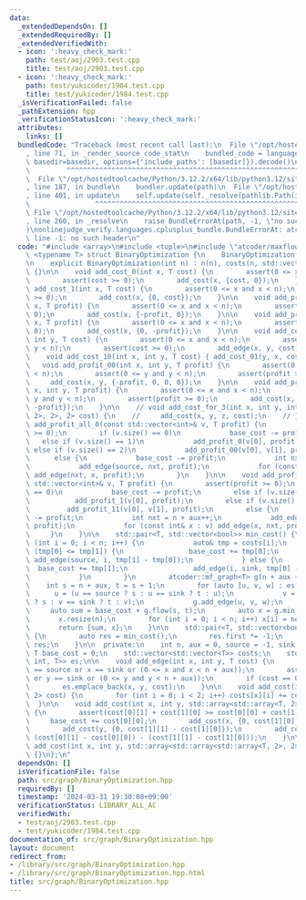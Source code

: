 ```yaml
---
data:
  _extendedDependsOn: []
  _extendedRequiredBy: []
  _extendedVerifiedWith:
  - icon: ':heavy_check_mark:'
    path: test/aoj/2903.test.cpp
    title: test/aoj/2903.test.cpp
  - icon: ':heavy_check_mark:'
    path: test/yukicoder/1984.test.cpp
    title: test/yukicoder/1984.test.cpp
  _isVerificationFailed: false
  _pathExtension: hpp
  _verificationStatusIcon: ':heavy_check_mark:'
  attributes:
    links: []
  bundledCode: "Traceback (most recent call last):\n  File \"/opt/hostedtoolcache/Python/3.12.2/x64/lib/python3.12/site-packages/onlinejudge_verify/documentation/build.py\"\
    , line 71, in _render_source_code_stat\n    bundled_code = language.bundle(stat.path,\
    \ basedir=basedir, options={'include_paths': [basedir]}).decode()\n          \
    \         ^^^^^^^^^^^^^^^^^^^^^^^^^^^^^^^^^^^^^^^^^^^^^^^^^^^^^^^^^^^^^^^^^^^^^^^^^^^^^^^^^\n\
    \  File \"/opt/hostedtoolcache/Python/3.12.2/x64/lib/python3.12/site-packages/onlinejudge_verify/languages/cplusplus.py\"\
    , line 187, in bundle\n    bundler.update(path)\n  File \"/opt/hostedtoolcache/Python/3.12.2/x64/lib/python3.12/site-packages/onlinejudge_verify/languages/cplusplus_bundle.py\"\
    , line 401, in update\n    self.update(self._resolve(pathlib.Path(included), included_from=path))\n\
    \                ^^^^^^^^^^^^^^^^^^^^^^^^^^^^^^^^^^^^^^^^^^^^^^^^^^^^^^^^^\n \
    \ File \"/opt/hostedtoolcache/Python/3.12.2/x64/lib/python3.12/site-packages/onlinejudge_verify/languages/cplusplus_bundle.py\"\
    , line 260, in _resolve\n    raise BundleErrorAt(path, -1, \"no such header\"\
    )\nonlinejudge_verify.languages.cplusplus_bundle.BundleErrorAt: atcoder/maxflow:\
    \ line -1: no such header\n"
  code: "#include <array>\n#include <tuple>\n#include \"atcoder/maxflow\"\n\ntemplate\
    \ <typename T> struct BinaryOptimization {\n    BinaryOptimization() = default;\n\
    \n    explicit BinaryOptimization(int n) : n(n), costs(n, std::vector<T>(2, 0))\
    \ {}\n\n    void add_cost_0(int x, T cost) {\n        assert(0 <= x and x < n);\n\
    \        assert(cost >= 0);\n        add_cost(x, {cost, 0});\n    }\n\n    void\
    \ add_cost_1(int x, T cost) {\n        assert(0 <= x and x < n);\n        assert(cost\
    \ >= 0);\n        add_cost(x, {0, cost});\n    }\n\n    void add_profit_0(int\
    \ x, T profit) {\n        assert(0 <= x and x < n);\n        assert(profit >=\
    \ 0);\n        add_cost(x, {-profit, 0});\n    }\n\n    void add_profit_1(int\
    \ x, T profit) {\n        assert(0 <= x and x < n);\n        assert(profit >=\
    \ 0);\n        add_cost(x, {0, -profit});\n    }\n\n    void add_cost_01(int x,\
    \ int y, T cost) {\n        assert(0 <= x and x < n);\n        assert(0 <= y and\
    \ y < n);\n        assert(cost >= 0);\n        add_edge(x, y, cost);\n    }\n\n\
    \    void add_cost_10(int x, int y, T cost) { add_cost_01(y, x, cost); }\n\n \
    \   void add_profit_00(int x, int y, T profit) {\n        assert(0 <= x and x\
    \ < n);\n        assert(0 <= y and y < n);\n        assert(profit >= 0);\n   \
    \     add_cost(x, y, {-profit, 0, 0, 0});\n    }\n\n    void add_profit_11(int\
    \ x, int y, T profit) {\n        assert(0 <= x and x < n);\n        assert(0 <=\
    \ y and y < n);\n        assert(profit >= 0);\n        add_cost(x, y, {0, 0, 0,\
    \ -profit});\n    }\n\n    // void add_cost_for_3(int x, int y, int z, std::array<std::array<std::array<T,\
    \ 2>, 2>, 2> cost) {\n    //     add_cost(x, y, z, cost);\n    // }\n\n    void\
    \ add_profit_all_0(const std::vector<int>& v, T profit) {\n        assert(profit\
    \ >= 0);\n        if (v.size() == 0)\n            base_cost -= profit;\n     \
    \   else if (v.size() == 1)\n            add_profit_0(v[0], profit);\n       \
    \ else if (v.size() == 2)\n            add_profit_00(v[0], v[1], profit);\n  \
    \      else {\n            base_cost -= profit;\n            int nxt = n + aux++;\n\
    \            add_edge(source, nxt, profit);\n            for (const int& x : v)\
    \ add_edge(nxt, x, profit);\n        }\n    }\n\n    void add_profit_all_1(const\
    \ std::vector<int>& v, T profit) {\n        assert(profit >= 0);\n        if (v.size()\
    \ == 0)\n            base_cost -= profit;\n        else if (v.size() == 1)\n \
    \           add_profit_1(v[0], profit);\n        else if (v.size() == 2)\n   \
    \         add_profit_11(v[0], v[1], profit);\n        else {\n            base_cost\
    \ -= profit;\n            int nxt = n + aux++;\n            add_edge(nxt, sink,\
    \ profit);\n            for (const int& x : v) add_edge(x, nxt, profit);\n   \
    \     }\n    }\n\n    std::pair<T, std::vector<bool>> min_cost() {\n        for\
    \ (int i = 0; i < n; i++) {\n            auto& tmp = costs[i];\n            if\
    \ (tmp[0] <= tmp[1]) {\n                base_cost += tmp[0];\n               \
    \ add_edge(source, i, tmp[1] - tmp[0]);\n            } else {\n              \
    \  base_cost += tmp[1];\n                add_edge(i, sink, tmp[0] - tmp[1]);\n\
    \            }\n        }\n        atcoder::mf_graph<T> g(n + aux + 2);\n    \
    \    int s = n + aux, t = s + 1;\n        for (auto [u, v, w] : es) {\n      \
    \      u = (u == source ? s : u == sink ? t : u);\n            v = (v == source\
    \ ? s : v == sink ? t : v);\n            g.add_edge(u, v, w);\n        }\n   \
    \     auto sum = base_cost + g.flow(s, t);\n        auto x = g.min_cut(s);\n \
    \       x.resize(n);\n        for (int i = 0; i < n; i++) x[i] = not x[i];\n \
    \       return {sum, x};\n    }\n\n    std::pair<T, std::vector<bool>> max_profit()\
    \ {\n        auto res = min_cost();\n        res.first *= -1;\n        return\
    \ res;\n    }\n\n  private:\n    int n, aux = 0, source = -1, sink = -2;\n   \
    \ T base_cost = 0;\n    std::vector<std::vector<T>> costs;\n    std::vector<std::tuple<int,\
    \ int, T>> es;\n\n    void add_edge(int x, int y, T cost) {\n        assert(x\
    \ == source or x == sink or (0 <= x and x < n + aux));\n        assert(y == source\
    \ or y == sink or (0 <= y and y < n + aux));\n        if (cost == 0) return;\n\
    \        es.emplace_back(x, y, cost);\n    }\n\n    void add_cost(int x, std::array<T,\
    \ 2> cost) {\n        for (int i = 0; i < 2; i++) costs[x][i] += cost[i];\n  \
    \  }\n\n    void add_cost(int x, int y, std::array<std::array<T, 2>, 2> cost)\
    \ {\n        assert(cost[0][1] + cost[1][0] >= cost[0][0] + cost[1][1]);\n   \
    \     base_cost += cost[0][0];\n        add_cost(x, {0, cost[1][0] - cost[0][0]});\n\
    \        add_cost(y, {0, cost[1][1] - cost[1][0]});\n        add_cost_01(x, y,\
    \ (cost[0][1] - cost[0][0]) - (cost[1][1] - cost[1][0]));\n    }\n\n    // void\
    \ add_cost(int x, int y, std::array<std::array<std::array<T, 2>, 2>, 2> cost)\
    \ {}\n};\n"
  dependsOn: []
  isVerificationFile: false
  path: src/graph/BinaryOptimization.hpp
  requiredBy: []
  timestamp: '2024-03-31 19:30:08+09:00'
  verificationStatus: LIBRARY_ALL_AC
  verifiedWith:
  - test/aoj/2903.test.cpp
  - test/yukicoder/1984.test.cpp
documentation_of: src/graph/BinaryOptimization.hpp
layout: document
redirect_from:
- /library/src/graph/BinaryOptimization.hpp
- /library/src/graph/BinaryOptimization.hpp.html
title: src/graph/BinaryOptimization.hpp
---
```

